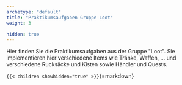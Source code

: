 ```yaml
---
archetype: "default"
title: "Praktikumsaufgaben Gruppe Loot"
weight: 3

hidden: true
---
```



Hier finden Sie die Praktikumsaufgaben aus der Gruppe "Loot". Sie implementieren hier
verschiedene Items wie Tränke, Waffen, ... und verschiedene Rucksäcke und Kisten sowie
Händler und Quests.


`{{< children showhidden="true" >}}`{=markdown}
